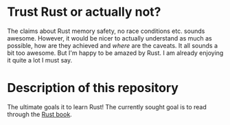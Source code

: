 # Trust Rust or actually not?

The claims about Rust memory safety, no race conditions etc. sounds awesome. However, it would be nicer to actually understand as much as possible, how are they achieved and _where_ are the caveats. It all sounds a bit too awesome. But I'm happy to be amazed by Rust. I am already enjoying it quite a lot I must say.

# Description of this repository

The ultimate goals it to learn Rust!
The currently sought goal is to read through the [Rust book](https://doc.rust-lang.org/book/).
